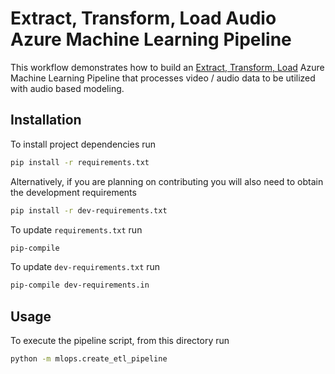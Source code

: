 # Extract, Transform, Load Audio Azure Machine Learning Pipeline

This workflow demonstrates how to build an [Extract, Transform, Load](https://en.wikipedia.org/wiki/Extract,_transform,_load) Azure Machine Learning Pipeline that processes video / audio data to be utilized with audio based modeling.

## Installation

To install project dependencies run

```bash
pip install -r requirements.txt
```

Alternatively, if you are planning on contributing you will also need to obtain the development requirements

```bash
pip install -r dev-requirements.txt
```

To update `requirements.txt` run

```bash
pip-compile
```

To update `dev-requirements.txt` run

```bash
pip-compile dev-requirements.in
```

## Usage

To execute the pipeline script, from this directory run

```bash
python -m mlops.create_etl_pipeline
```
